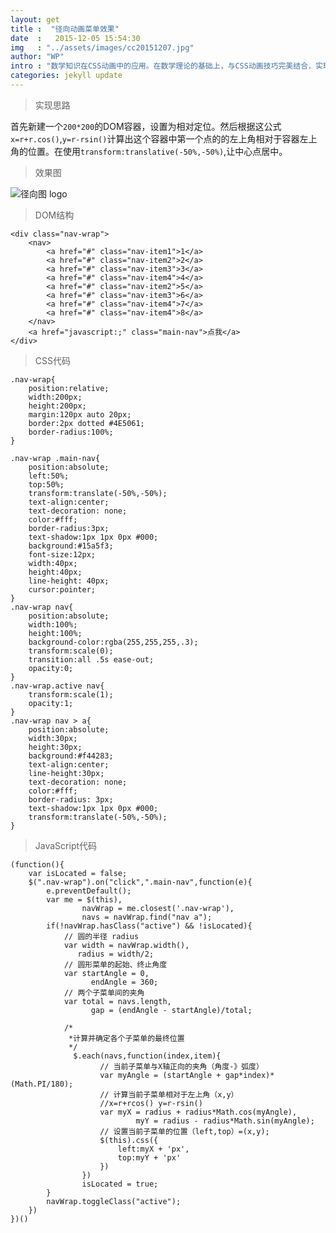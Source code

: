 ```yaml
---
layout: get
title :  "径向动画菜单效果"
date  :   2015-12-05 15:54:30
img   : "../assets/images/cc20151207.jpg"
author: "WP"
intro : "数学知识在CSS动画中的应用。在数学理论的基础上，与CSS动画技巧完美结合，实现令你耳目一新的径向菜单展开效果。这篇文章会从理论分析，实现原理，最后将代码展示出来供参考。"
categories: jekyll update
---
```


> 实现思路

首先新建一个`200*200`的DOM容器，设置为相对定位。然后根据这公式`x=r+r.cos()`,`y=r-rsin()`计算出这个容器中第一个点的的左上角相对于容器左上角的位置。在使用`transform:translative(-50%,-50%)`,让中心点居中。

> 效果图

![径向图 logo](../../../../../assets/results/cc20151207.png)

> DOM结构

	<div class="nav-wrap">
		<nav>
			<a href="#" class="nav-item1">1</a>
			<a href="#" class="nav-item2">2</a>
			<a href="#" class="nav-item3">3</a>
			<a href="#" class="nav-item4">4</a>
			<a href="#" class="nav-item2">5</a>
			<a href="#" class="nav-item3">6</a>
			<a href="#" class="nav-item4">7</a>
			<a href="#" class="nav-item4">8</a>
		</nav>
		<a href="javascript:;" class="main-nav">点我</a>
	</div>	
	
> CSS代码

	.nav-wrap{
		position:relative;
		width:200px;
		height:200px;
		margin:120px auto 20px;
		border:2px dotted #4E5061;
		border-radius:100%;
	}
	
	.nav-wrap .main-nav{
		position:absolute;
		left:50%;
		top:50%;
		transform:translate(-50%,-50%);
		text-align:center;
		text-decoration: none;
		color:#fff;
		border-radius:3px;
		text-shadow:1px 1px 0px #000;
		background:#15a5f3;
		font-size:12px;
		width:40px;
		height:40px;
		line-height: 40px;
		cursor:pointer;
	}
	.nav-wrap nav{
		position:absolute;
		width:100%;
		height:100%;
		background-color:rgba(255,255,255,.3);
		transform:scale(0);
		transition:all .5s ease-out;
		opacity:0;
	}
	.nav-wrap.active nav{
		transform:scale(1);
		opacity:1;
	}
	.nav-wrap nav > a{
		position:absolute;
		width:30px;
		height:30px;
		background:#f44283;
		text-align:center;
		line-height:30px;
		text-decoration: none;
		color:#fff;
		border-radius: 3px;
		text-shadow:1px 1px 0px #000;
		transform:translate(-50%,-50%);
	}
	
> JavaScript代码

	(function(){
		var isLocated = false;
		$(".nav-wrap").on("click",".main-nav",function(e){
			e.preventDefault();
			var me = $(this),
					navWrap = me.closest('.nav-wrap'),
					navs = navWrap.find("nav a");
			if(!navWrap.hasClass("active") && !isLocated){
				// 圆的半径 radius
				var width = navWrap.width(),
				   radius = width/2;
				// 圆形菜单的起始、终止角度
				var startAngle = 0,
					  endAngle = 360;
				// 两个子菜单间的夹角
				var total = navs.length,
					  gap = (endAngle - startAngle)/total;
	
				/*
				 *计算并确定各个子菜单的最终位置
				 */
				  $.each(navs,function(index,item){
				 		// 当前子菜单与X轴正向的夹角（角度-》弧度）
				 		var myAngle = (startAngle + gap*index)*(Math.PI/180);
				 		// 计算当前子菜单相对于左上角（x,y）
				 		//x=r+rcos() y=r-rsin()
				 		var myX = radius + radius*Math.cos(myAngle),
				 				myY = radius - radius*Math.sin(myAngle);
				 		// 设置当前子菜单的位置（left,top）=(x,y);
				 		$(this).css({
				 			left:myX + 'px',
				 			top:myY + 'px'
				 		})
				 	})
				 	isLocated = true;
			}
			navWrap.toggleClass("active");
		})
	})()

